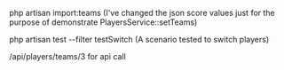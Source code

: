 php artisan import:teams (I've changed the json score values just for the purpose of demonstrate PlayersService::setTeams)

php artisan test --filter testSwitch (A scenario tested to switch players)

/api/players/teams/3 for api call


